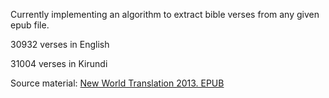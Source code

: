 Currently implementing an algorithm to extract
bible verses from any given epub file.

30932 verses in English


31004 verses in Kirundi

Source material: [New World Translation 2013. EPUB](https://www.jw.org/en/library/bible/)